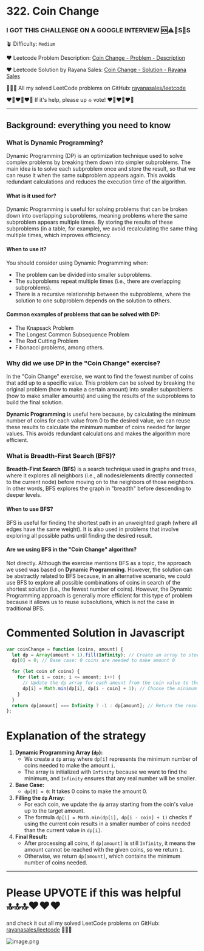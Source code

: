 # 322. Coin Change

### I GOT THIS CHALLENGE ON A GOOGLE INTERVIEW 🆘⚠️🚨S🛟S

🪴 Difficulty: `Medium`

❤️ Leetcode Problem Description: [Coin Change - Problem - Description](https://leetcode.com/problems/coin-change/description/)

❤️ Leetcode Solution by Rayana Sales: [Coin Change - Solution - Rayana Sales](https://leetcode.com/problems/coin-change/solutions/5637020/322-coin-change-10-lines-solution/)

💁🏻‍♀️ All my solved LeetCode problems on GitHub: [rayanasales/leetcode](https://github.com/rayanasales/leetcode)

❤️‍🔥❤️‍🔥❤️‍🔥 If it's help, please up 🔝 vote! ❤️‍🔥❤️‍🔥❤️‍🔥

---

## Background: everything you need to know

### What is Dynamic Programming?

Dynamic Programming (DP) is an optimization technique used to solve complex problems by breaking them down into simpler subproblems. The main idea is to solve each subproblem once and store the result, so that we can reuse it when the same subproblem appears again. This avoids redundant calculations and reduces the execution time of the algorithm.

#### What is it used for?

Dynamic Programming is useful for solving problems that can be broken down into overlapping subproblems, meaning problems where the same subproblem appears multiple times. By storing the results of these subproblems (in a table, for example), we avoid recalculating the same thing multiple times, which improves efficiency.

#### When to use it?

You should consider using Dynamic Programming when:

- The problem can be divided into smaller subproblems.
- The subproblems repeat multiple times (i.e., there are overlapping subproblems).
- There is a recursive relationship between the subproblems, where the solution to one subproblem depends on the solution to others.

#### Common examples of problems that can be solved with DP:

- The Knapsack Problem
- The Longest Common Subsequence Problem
- The Rod Cutting Problem
- Fibonacci problems, among others.

### Why did we use DP in the "Coin Change" exercise?

In the "Coin Change" exercise, we want to find the fewest number of coins that add up to a specific value. This problem can be solved by breaking the original problem (how to make a certain amount) into smaller subproblems (how to make smaller amounts) and using the results of the subproblems to build the final solution.

**Dynamic Programming** is useful here because, by calculating the minimum number of coins for each value from 0 to the desired value, we can reuse these results to calculate the minimum number of coins needed for larger values. This avoids redundant calculations and makes the algorithm more efficient.

### What is Breadth-First Search (BFS)?

**Breadth-First Search (BFS)** is a search technique used in graphs and trees, where it explores all neighbors (i.e., all nodes/elements directly connected to the current node) before moving on to the neighbors of those neighbors. In other words, BFS explores the graph in "breadth" before descending to deeper levels.

#### When to use BFS?

BFS is useful for finding the shortest path in an unweighted graph (where all edges have the same weight). It is also used in problems that involve exploring all possible paths until finding the desired result.

#### Are we using BFS in the "Coin Change" algorithm?

Not directly. Although the exercise mentions BFS as a topic, the approach we used was based on **Dynamic Programming**. However, the solution can be abstractly related to BFS because, in an alternative scenario, we could use BFS to explore all possible combinations of coins in search of the shortest solution (i.e., the fewest number of coins). However, the Dynamic Programming approach is generally more efficient for this type of problem because it allows us to reuse subsolutions, which is not the case in traditional BFS.

# Commented Solution in Javascript

```Javascript []
var coinChange = function (coins, amount) {
  let dp = Array(amount + 1).fill(Infinity); // Create an array to store the minimum coins needed for each amount
  dp[0] = 0; // Base case: 0 coins are needed to make amount 0

  for (let coin of coins) {
    for (let i = coin; i <= amount; i++) {
      // Update the dp array for each amount from the coin value to the target amount
      dp[i] = Math.min(dp[i], dp[i - coin] + 1); // Choose the minimum coins needed
    }
  }
  return dp[amount] === Infinity ? -1 : dp[amount]; // Return the result for the target amount, or -1 if it's still Infinity (unreachable)
};
```

# Explanation of the strategy

1. **Dynamic Programming Array (`dp`):**
   - We create a `dp` array where `dp[i]` represents the minimum number of coins needed to make the amount `i`.
   - The array is initialized with `Infinity` because we want to find the minimum, and `Infinity` ensures that any real number will be smaller.
2. **Base Case:**
   - `dp[0] = 0`: It takes 0 coins to make the amount 0.
3. **Filling the `dp` Array:**
   - For each coin, we update the `dp` array starting from the coin's value up to the target amount.
   - The formula `dp[i] = Math.min(dp[i], dp[i - coin] + 1)` checks if using the current coin results in a smaller number of coins needed than the current value in `dp[i]`.
4. **Final Result:**
   - After processing all coins, if `dp[amount]` is still `Infinity`, it means the amount cannot be reached with the given coins, so we return `1`.
   - Otherwise, we return `dp[amount]`, which contains the minimum number of coins needed.

---

# Please UPVOTE if this was helpful 🔝🔝🔝❤️❤️❤️

and check it out all my solved LeetCode problems on GitHub: [rayanasales/leetcode](https://github.com/rayanasales/leetcode) 🤙😚🤘

![image.png](https://assets.leetcode.com/users/images/57bce3b1-56e2-4c20-9cdf-b61fef26b93b_1725494158.6252415.png)
